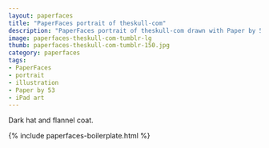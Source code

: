 ```yaml
---
layout: paperfaces
title: "PaperFaces portrait of theskull-com"
description: "PaperFaces portrait of theskull-com drawn with Paper by 53 on an iPad."
image: paperfaces-theskull-com-tumblr-lg
thumb: paperfaces-theskull-com-tumblr-150.jpg
category: paperfaces
tags: 
- PaperFaces
- portrait
- illustration
- Paper by 53
- iPad art
---
```


Dark hat and flannel coat.

{% include paperfaces-boilerplate.html %}